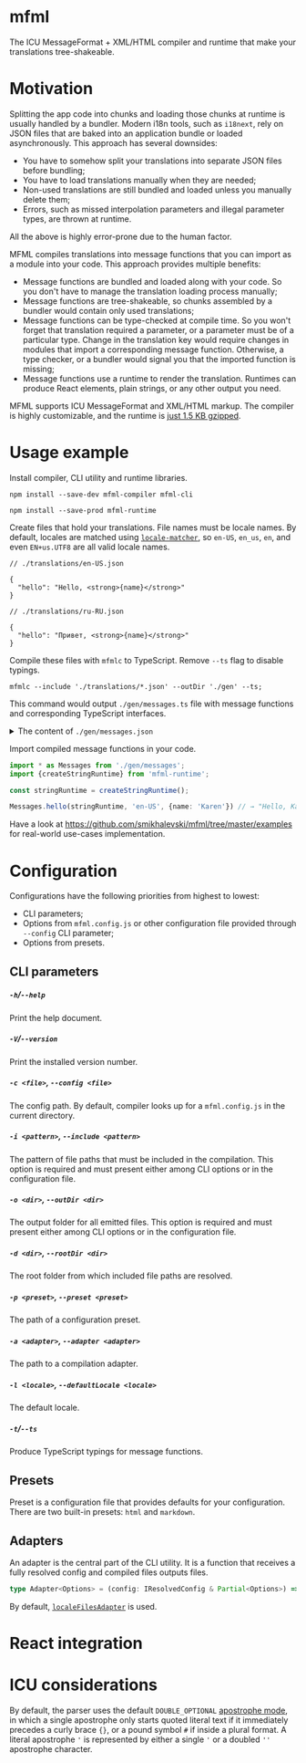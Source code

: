 # mfml

The ICU MessageFormat + XML/HTML compiler and runtime that make your translations tree-shakeable.

# Motivation

Splitting the app code into chunks and loading those chunks at runtime is usually handled by a bundler. Modern i18n
tools, such as `i18next`, rely on JSON files that are baked into an application bundle or loaded asynchronously. This
approach has several downsides:

- You have to somehow split your translations into separate JSON files before bundling;
- You have to load translations manually when they are needed;
- Non-used translations are still bundled and loaded unless you manually delete them;
- Errors, such as missed interpolation parameters and illegal parameter types, are thrown at runtime.

All the above is highly error-prone due to the human factor.

MFML compiles translations into message functions that you can import as a module into your code. This approach provides
multiple benefits:

- Message functions are bundled and loaded along with your code. So you don't have to manage the translation loading
  process manually;
- Message functions are tree-shakeable, so chunks assembled by a bundler would contain only used translations;
- Message functions can be type-checked at compile time. So you won't forget that translation required a parameter, or a
  parameter must be of a particular type. Change in the translation key would require changes in modules that import a
  corresponding message function. Otherwise, a type checker, or a bundler would signal you that the imported function is
  missing;
- Message functions use a runtime to render the translation. Runtimes can produce React elements, plain strings, or any
  other output you need.

MFML supports ICU MessageFormat and XML/HTML markup. The compiler is highly customizable, and the runtime
is [just 1.5 KB gzipped](https://bundlephobia.com/result?p=mfml-runtime).

# Usage example

Install compiler, CLI utility and runtime libraries.

```shell
npm install --save-dev mfml-compiler mfml-cli 

npm install --save-prod mfml-runtime 
```

Create files that hold your translations. File names must be locale names. By default, locales are matched
using [`locale-matcher`](https://github.com/smikhalevski/locale-matcher), so `en-US`, `en_us`, `en`, and
even `EN+us.UTF8` are all valid locale names.

```json5
// ./translations/en-US.json

{
  "hello": "Hello, <strong>{name}</strong>"
}
```

```json5
// ./translations/ru-RU.json

{
  "hello": "Привет, <strong>{name}</strong>"
}
```

Compile these files with `mfmlc` to TypeScript. Remove `--ts` flag to disable typings.

```shell
mfmlc --include './translations/*.json' --outDir './gen' --ts;
```

This command would output `./gen/messages.ts` file with message functions and corresponding TypeScript interfaces.

<details>
<summary>The content of <code>./gen/messages.json</code></summary>
<p>

```ts
import {MessageFunction} from 'mfml-runtime';

const b = 'en-US';
const d = [b, 'ru-RU'];

export interface Hello {
  name: unknown;
}

let hello: MessageFunction<Hello> = (runtime, locale, values) => {
  const {f, e, a, l} = runtime;
  const {name: g} = values;
  return l(locale, d) === 1
      ? f('Привет, ', e('strong', null, a(locale, g)))
      : f('Hello, ', e('strong', null, a(b, g)));
};

export {hello};
```

</p>
</details>

Import compiled message functions in your code.

```ts
import * as Messages from './gen/messages';
import {createStringRuntime} from 'mfml-runtime';

const stringRuntime = createStringRuntime();

Messages.hello(stringRuntime, 'en-US', {name: 'Karen'}) // → "Hello, Karen!"
```

Have a look at https://github.com/smikhalevski/mfml/tree/master/examples for real-world use-cases implementation.

# Configuration

Configurations have the following priorities from highest to lowest:

- CLI parameters;
- Options from `mfml.config.js` or other configuration file provided through `--config` CLI parameter;
- Options from presets.

## CLI parameters

##### `-h`/`--help`

Print the help document.

##### `-V`/`--version`

Print the installed version number.

##### `-c <file>`, `--config <file>`

The config path. By default, compiler looks up for a `mfml.config.js` in the current directory.

##### `-i <pattern>`, `--include <pattern>`

The pattern of file paths that must be included in the compilation. This option is required and must present either
among CLI options or in the configuration file.

##### `-o <dir>`, `--outDir <dir>`

The output folder for all emitted files. This option is required and must present either among CLI options or in the
configuration file.

##### `-d <dir>`, `--rootDir <dir>`

The root folder from which included file paths are resolved.

##### `-p <preset>`, `--preset <preset>`

The path of a configuration preset.

##### `-a <adapter>`, `--adapter <adapter>`

The path to a compilation adapter.

##### `-l <locale>`, `--defaultLocale <locale>`

The default locale.

##### `-t`/`--ts`

Produce TypeScript typings for message functions.

## Presets

Preset is a configuration file that provides defaults for your configuration. There are two built-in presets: `html`
and `markdown`.

## Adapters

An adapter is the central part of the CLI utility. It is a function that receives a fully resolved config and compiled
files outputs files.

```ts
type Adapter<Options> = (config: IResolvedConfig & Partial<Options>) => void;
```

By default, [`localeFilesAdapter`](./packages/mfml-cli/src/main/adapters/localeFilesAdapter.ts) is used.

# React integration

# ICU considerations

By default, the parser uses the
default `DOUBLE_OPTIONAL` [apostrophe mode](http://site.icu-project.org/design/formatting/messageformat/newsyntax), in
which a single apostrophe only starts quoted literal text if it immediately precedes a curly brace `{}`, or a pound
symbol `#` if inside a plural format. A literal apostrophe `'` is represented by either a single `'` or a doubled `''`
apostrophe character.
